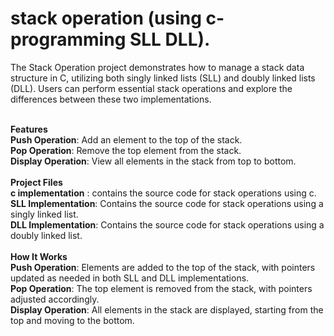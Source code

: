 # stack operation (using c-programming SLL DLL).
The Stack Operation project demonstrates how to manage a stack data structure in C, utilizing both singly linked lists (SLL) and doubly linked lists (DLL). Users can perform essential stack operations and explore the differences between these two implementations.<br>

<br>**Features**<br>
**Push Operation**: Add an element to the top of the stack.<br>
**Pop Operation**: Remove the top element from the stack.<br>
**Display Operation**: View all elements in the stack from top to bottom.<br>
<br>**Project Files**<br>
**c implementation** : contains the source code for stack operations using c.<br>
**SLL Implementation**: Contains the source code for stack operations using a singly linked list.<br>
**DLL Implementation**: Contains the source code for stack operations using a doubly linked list.<br>
<br>**How It Works**<br>
**Push Operation**: Elements are added to the top of the stack, with pointers updated as needed in both SLL and DLL implementations.<br>
**Pop Operation**: The top element is removed from the stack, with pointers adjusted accordingly.<br>
**Display Operation**: All elements in the stack are displayed, starting from the top and moving to the bottom.<br>
